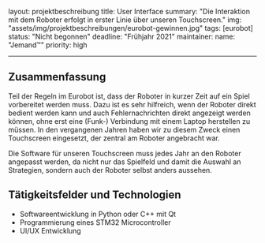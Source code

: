 layout: projektbeschreibung
title: User Interface
summary: "Die Interaktion mit dem Roboter erfolgt in erster Linie über unseren Touchscreen."
img: "assets/img/projektbeschreibungen/eurobot-gewinnen.jpg"
tags: [eurobot]
status: "Nicht begonnen"
deadline: "Frühjahr 2021"
maintainer:
 name: "Jemand™"
priority: high

---

## Zusammenfassung

Teil der Regeln im Eurobot ist, dass der Roboter in kurzer Zeit auf ein Spiel vorbereitet werden muss. Dazu ist es sehr hilfreich, wenn der Roboter direkt bedient werden kann und auch Fehlernachrichten direkt angezeigt werden können, ohne erst eine (Funk-) Verbindung mit einem Laptop herstellen zu müssen. In den vergangenen Jahren haben wir zu diesem Zweck einen Touchscreen eingesetzt, der zentral am Roboter angebracht war.

Die Software für unseren Touchscreen muss jedes Jahr an den Roboter angepasst werden, da nicht nur das Spielfeld und damit die Auswahl an Strategien, sondern auch der Roboter selbst anders aussehen.


## Tätigkeitsfelder und Technologien
* Softwareentwicklung in Python oder C++ mit Qt
* Programmierung eines STM32 Microcontroller
* UI/UX Entwicklung
